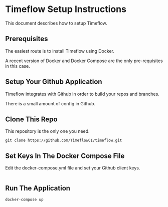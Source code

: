 # Timeflow Setup Instructions 

This document describes how to setup Timeflow.

## Prerequisites

The easiest route is to install Timeflow using Docker.

A recent version of Docker and Docker Compose are the only pre-requisites in this case.

## Setup Your Github Application

Timeflow integrates with Github in order to build your repos and branches.  

There is a small amount of config in Github.  

## Clone This Repo

This repository is the only one you need.

```
git clone https://github.com/TimeflowCI/timeflow.git
```

## Set Keys In The Docker Compose File

Edit the docker-compose.yml file and set your Github client keys.

```
```

## Run The Application 

```
docker-compose up 
```
